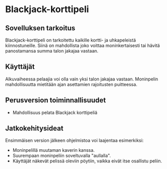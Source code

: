 # Blackjack-korttipeli
## Sovelluksen tarkoitus
Blackjack-korttipeli on tarkoitettu kaikille kortti- ja uhkapeleistä kiinnostuneille. Siinä on mahdollista joko voittaa moninkertaisesti tai hävitä panostamansa summa talon jakajaa vastaan.
## Käyttäjät
Alkuvaiheessa pelaajia voi olla vain yksi talon jakajaa vastaan. Moninpelin mahdollisuutta mietitään ajan asettamien rajoitusten puitteessa.
## Perusversion toiminnallisuudet
- Mahdollisuus pelata Blackjack korttipeliä
## Jatkokehitysideat
Ensimmäisen version jälkeen ohjelmistoa voi laajentaa esimerkiksi:
- Moninpelillä muutaman kaverin kanssa.
- Suurempaan moninpeliin soveltuvalla "aullalla".
- Käyttäjät näkevät pelissä oleviin pöytiin, vaikka eivät itse osallistu peliin.
